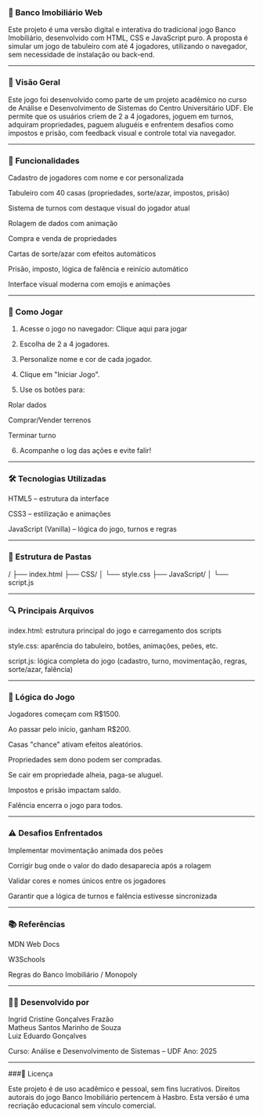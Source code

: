 ### 🎲 Banco Imobiliário Web

Este projeto é uma versão digital e interativa do tradicional jogo Banco Imobiliário, desenvolvido com HTML, CSS e JavaScript puro. A proposta é simular um jogo de tabuleiro com até 4 jogadores, utilizando o navegador, sem necessidade de instalação ou back-end.


---

### 📌 Visão Geral

Este jogo foi desenvolvido como parte de um projeto acadêmico no curso de Análise e Desenvolvimento de Sistemas do Centro Universitário UDF. Ele permite que os usuários criem de 2 a 4 jogadores, joguem em turnos, adquiram propriedades, paguem aluguéis e enfrentem desafios como impostos e prisão, com feedback visual e controle total via navegador.


---

### 🧩 Funcionalidades

Cadastro de jogadores com nome e cor personalizada

Tabuleiro com 40 casas (propriedades, sorte/azar, impostos, prisão)

Sistema de turnos com destaque visual do jogador atual

Rolagem de dados com animação

Compra e venda de propriedades

Cartas de sorte/azar com efeitos automáticos

Prisão, imposto, lógica de falência e reinício automático

Interface visual moderna com emojis e animações



---

### 🚀 Como Jogar

1. Acesse o jogo no navegador:
Clique aqui para jogar


2. Escolha de 2 a 4 jogadores.


3. Personalize nome e cor de cada jogador.


4. Clique em "Iniciar Jogo".


5. Use os botões para:

Rolar dados

Comprar/Vender terrenos

Terminar turno



6. Acompanhe o log das ações e evite falir!




---

### 🛠️ Tecnologias Utilizadas

HTML5 – estrutura da interface

CSS3 – estilização e animações

JavaScript (Vanilla) – lógica do jogo, turnos e regras



---

### 🧱 Estrutura de Pastas

/
├── index.html
├── CSS/
│   └── style.css
├── JavaScript/
│   └── script.js


---

### 🔍 Principais Arquivos

index.html: estrutura principal do jogo e carregamento dos scripts

style.css: aparência do tabuleiro, botões, animações, peões, etc.

script.js: lógica completa do jogo (cadastro, turno, movimentação, regras, sorte/azar, falência)



---

### 🧠 Lógica do Jogo

Jogadores começam com R$1500.

Ao passar pelo início, ganham R$200.

Casas "chance" ativam efeitos aleatórios.

Propriedades sem dono podem ser compradas.

Se cair em propriedade alheia, paga-se aluguel.

Impostos e prisão impactam saldo.

Falência encerra o jogo para todos.



---

### ⚠️ Desafios Enfrentados

Implementar movimentação animada dos peões

Corrigir bug onde o valor do dado desaparecia após a rolagem

Validar cores e nomes únicos entre os jogadores

Garantir que a lógica de turnos e falência estivesse sincronizada


---

### 📚 Referências

MDN Web Docs

W3Schools

Regras do Banco Imobiliário / Monopoly


---

### 👩‍💻 Desenvolvido por

Ingrid Cristine Gonçalves Frazão  
Matheus Santos Marinho de Souza  
Luiz Eduardo Gonçalves   

Curso: Análise e Desenvolvimento de Sistemas – UDF
Ano: 2025


---

###📄 Licença

Este projeto é de uso acadêmico e pessoal, sem fins lucrativos. Direitos autorais do jogo Banco Imobiliário pertencem à Hasbro. Esta versão é uma recriação educacional sem vínculo comercial.


